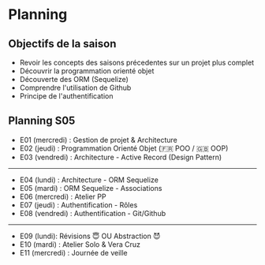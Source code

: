# Planning

## Objectifs de la saison

- Revoir les concepts des saisons précedentes sur un projet plus complet
- Découvrir la programmation orienté objet
- Découverte des ORM (Sequelize)
- Comprendre l'utilisation de Github
- Principe de l'authentification

## Planning S05

- E01 (mercredi) : Gestion de projet & Architecture
- E02 (jeudi) : Programmation Orienté Objet (🇫🇷 POO / 🇬🇧 OOP)
- E03 (vendredi) : Architecture - Active Record (Design Pattern)

---

- E04 (lundi) : Architecture - ORM Sequelize
- E05 (mardi) : ORM Sequelize - Associations
- E06 (mercredi) : Atelier PP
- E07 (jeudi) : Authentification - Rôles
- E08 (vendredi) : Authentification - Git/Github

---

- E09 (lundi): Révisions 😇 OU Abstraction 😈
- E10 (mardi) : Atelier Solo & Vera Cruz
- E11 (mercredi) : Journée de veille
